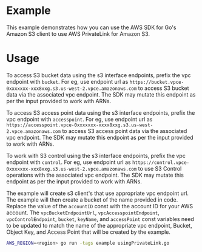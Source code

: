 # Example

This example demonstrates how you can use the AWS SDK for Go's Amazon S3 client 
to use AWS PrivateLink for Amazon S3.

# Usage

To access S3 bucket data using the s3 interface endpoints, prefix the vpc 
endpoint with `bucket`. For eg, use endpoint url as `https://bucket.vpce-0xxxxxxx-xxx8xxg.s3.us-west-2.vpce.amazonaws.com` 
to access S3 bucket data via the associated vpc endpoint. The SDK may mutate 
this endpoint as per the input provided to work with ARNs. 

To access S3 access point data using the s3 interface endpoints, prefix the vpc 
endpoint with `accesspoint`. For eg, use endpoint url as `https://accesspoint.vpce-0xxxxxxx-xxxx8xxg.s3.us-west-2.vpce.amazonaws.com` 
to access S3 access point data via the associated vpc endpoint. The SDK may 
mutate this endpoint as per the input provided to work with ARNs.

To work with S3 control using the s3 interface endpoints, prefix the vpc endpoint 
with `control`. For eg, use endpoint url as `https://control.vpce-0xxxxxxx-xxx8xxg.s3.us-west-2.vpce.amazonaws.com` 
to use S3 Control operations with the associated vpc endpoint. The SDK may mutate 
this endpoint as per the input provided to work with ARNs.

The example will create s3 client's that use appropriate vpc endpoint url. The example 
will then create a bucket of the name provided in code. Replace the value of 
the `accountID` const with the account ID for your AWS account. The 
`vpcBucketEndpointUrl`, `vpcAccesspointEndpoint`, `vpcControlEndpoint`, `bucket`, 
`keyName`, and `accessPoint` const variables need to be updated to match the name 
of the appropriate vpc endpoint, Bucket, Object Key, and Access Point that will be 
created by the example.

```sh
AWS_REGION=<region> go run -tags example usingPrivateLink.go
```

